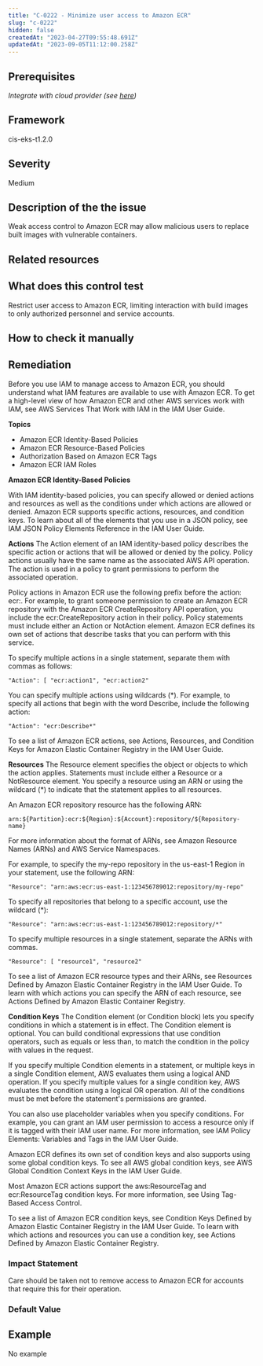 ```yaml
---
title: "C-0222 - Minimize user access to Amazon ECR"
slug: "c-0222"
hidden: false
createdAt: "2023-04-27T09:55:48.691Z"
updatedAt: "2023-09-05T11:12:00.258Z"
---
```

## Prerequisites
*Integrate with cloud provider (see [here](https://hub.armosec.io/docs/kubescape-integration-with-cloud-providers))*
## Framework
cis-eks-t1.2.0
## Severity
Medium
## Description of the the issue
Weak access control to Amazon ECR may allow malicious users to replace built images with vulnerable containers.
## Related resources

## What does this control test
Restrict user access to Amazon ECR, limiting interaction with build images to only authorized personnel and service accounts.
## How to check it manually

## Remediation
Before you use IAM to manage access to Amazon ECR, you should understand what IAM features are available to use with Amazon ECR. To get a high-level view of how Amazon ECR and other AWS services work with IAM, see AWS Services That Work with IAM in the IAM User Guide.

 **Topics**

 * Amazon ECR Identity-Based Policies
* Amazon ECR Resource-Based Policies
* Authorization Based on Amazon ECR Tags
* Amazon ECR IAM Roles

 **Amazon ECR Identity-Based Policies**

 With IAM identity-based policies, you can specify allowed or denied actions and resources as well as the conditions under which actions are allowed or denied. Amazon ECR supports specific actions, resources, and condition keys. To learn about all of the elements that you use in a JSON policy, see IAM JSON Policy Elements Reference in the IAM User Guide.

 **Actions**
The Action element of an IAM identity-based policy describes the specific action or actions that will be allowed or denied by the policy. Policy actions usually have the same name as the associated AWS API operation. The action is used in a policy to grant permissions to perform the associated operation.

 Policy actions in Amazon ECR use the following prefix before the action: ecr:. For example, to grant someone permission to create an Amazon ECR repository with the Amazon ECR CreateRepository API operation, you include the ecr:CreateRepository action in their policy. Policy statements must include either an Action or NotAction element. Amazon ECR defines its own set of actions that describe tasks that you can perform with this service.

 To specify multiple actions in a single statement, separate them with commas as follows:

 `"Action": [ "ecr:action1", "ecr:action2"`

 You can specify multiple actions using wildcards (\*). For example, to specify all actions that begin with the word Describe, include the following action:

 `"Action": "ecr:Describe*"`

 To see a list of Amazon ECR actions, see Actions, Resources, and Condition Keys for Amazon Elastic Container Registry in the IAM User Guide.

 **Resources**
The Resource element specifies the object or objects to which the action applies. Statements must include either a Resource or a NotResource element. You specify a resource using an ARN or using the wildcard (\*) to indicate that the statement applies to all resources.

 An Amazon ECR repository resource has the following ARN:

 `arn:${Partition}:ecr:${Region}:${Account}:repository/${Repository-name}`

 For more information about the format of ARNs, see Amazon Resource Names (ARNs) and AWS Service Namespaces.

 For example, to specify the my-repo repository in the us-east-1 Region in your statement, use the following ARN:

 `"Resource": "arn:aws:ecr:us-east-1:123456789012:repository/my-repo"`

 To specify all repositories that belong to a specific account, use the wildcard (\*):

 `"Resource": "arn:aws:ecr:us-east-1:123456789012:repository/*"`

 To specify multiple resources in a single statement, separate the ARNs with commas.

 `"Resource": [ "resource1", "resource2"`

 To see a list of Amazon ECR resource types and their ARNs, see Resources Defined by Amazon Elastic Container Registry in the IAM User Guide. To learn with which actions you can specify the ARN of each resource, see Actions Defined by Amazon Elastic Container Registry.

 **Condition Keys**
The Condition element (or Condition block) lets you specify conditions in which a statement is in effect. The Condition element is optional. You can build conditional expressions that use condition operators, such as equals or less than, to match the condition in the policy with values in the request.

 If you specify multiple Condition elements in a statement, or multiple keys in a single Condition element, AWS evaluates them using a logical AND operation. If you specify multiple values for a single condition key, AWS evaluates the condition using a logical OR operation. All of the conditions must be met before the statement's permissions are granted.

 You can also use placeholder variables when you specify conditions. For example, you can grant an IAM user permission to access a resource only if it is tagged with their IAM user name. For more information, see IAM Policy Elements: Variables and Tags in the IAM User Guide.

 Amazon ECR defines its own set of condition keys and also supports using some global condition keys. To see all AWS global condition keys, see AWS Global Condition Context Keys in the IAM User Guide.

 Most Amazon ECR actions support the aws:ResourceTag and ecr:ResourceTag condition keys. For more information, see Using Tag-Based Access Control.

 To see a list of Amazon ECR condition keys, see Condition Keys Defined by Amazon Elastic Container Registry in the IAM User Guide. To learn with which actions and resources you can use a condition key, see Actions Defined by Amazon Elastic Container Registry.
### Impact Statement
Care should be taken not to remove access to Amazon ECR for accounts that require this for their operation.
### Default Value

## Example
No example